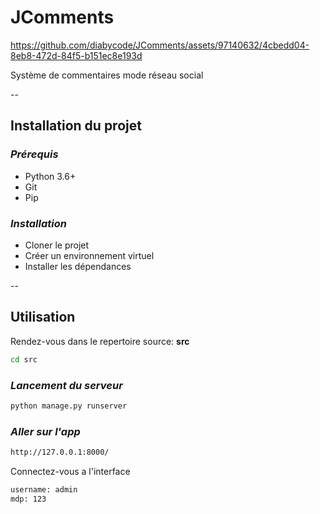 # JComments




https://github.com/diabycode/JComments/assets/97140632/4cbedd04-8eb8-472d-84f5-b151ec8e193d



Système de commentaires mode réseau social

--
## Installation du projet

### *Prérequis*

- Python 3.6+
- Git 
- Pip

### *Installation*

- Cloner le projet
- Créer un environnement virtuel
- Installer les dépendances

--
## Utilisation

Rendez-vous dans le repertoire source: **src**

```bash
cd src
```


### *Lancement du serveur*

```bash	
python manage.py runserver
```

### *Aller sur l'app*
    
```bash
http://127.0.0.1:8000/
``` 

Connectez-vous a l'interface 
```bash
username: admin
mdp: 123
``` 

